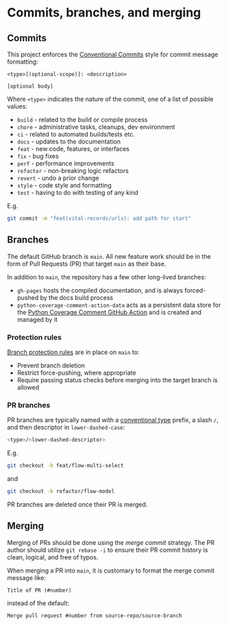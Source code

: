 # Commits, branches, and merging

## Commits

This project enforces the [Conventional Commits][conventional-commits] style for commit message formatting:

```
<type>[(optional-scope)]: <description>

[optional body]
```

Where `<type>` indicates the nature of the commit, one of a list of possible values:

- `build` - related to the build or compile process
- `chore` - administrative tasks, cleanups, dev environment
- `ci` - related to automated builds/tests etc.
- `docs` - updates to the documentation
- `feat` - new code, features, or interfaces
- `fix` - bug fixes
- `perf` - performance improvements
- `refactor` - non-breaking logic refactors
- `revert` - undo a prior change
- `style` - code style and formatting
- `test` - having to do with testing of any kind

E.g.

```bash
git commit -m "feat(vital-records/urls): add path for start"
```

## Branches

The default GitHub branch is `main`. All new feature work should be in the form of Pull Requests (PR) that target `main` as their
base.

In addition to `main`, the repository has a few other long-lived branches:

- `gh-pages` hosts the compiled documentation, and is always forced-pushed by the
  docs build process
- `python-coverage-comment-action-data` acts as a persistent data store for the [Python Coverage Comment GitHub Action](https://github.com/py-cov-action/python-coverage-comment-action)
  and is created and managed by it

### Protection rules

[Branch protection rules][gh-branch-protection] are in place on `main` to:

- Prevent branch deletion
- Restrict force-pushing, where appropriate
- Require passing status checks before merging into the target branch is allowed

### PR branches

PR branches are typically named with a [conventional type][conventional-commits] prefix, a slash `/`, and then descriptor in `lower-dashed-case`:

```bash
<type>/<lower-dashed-descriptor>
```

E.g.

```bash
git checkout -b feat/flow-multi-select
```

and

```bash
git checkout -b refactor/flow-model
```

PR branches are deleted once their PR is merged.

## Merging

Merging of PRs should be done using the _merge commit_ strategy. The PR author should utilize `git rebase -i` to ensure
their PR commit history is clean, logical, and free of typos.

When merging a PR into `main`, it is customary to format the merge commit message like:

```console
Title of PR (#number)
```

instead of the default:

```console
Merge pull request #number from source-repo/source-branch
```

[conventional-commits]: https://www.conventionalcommits.org/en/v1.0.0/
[gh-branch-protection]: https://docs.github.com/en/github/administering-a-repository/defining-the-mergeability-of-pull-requests/about-protected-branches
